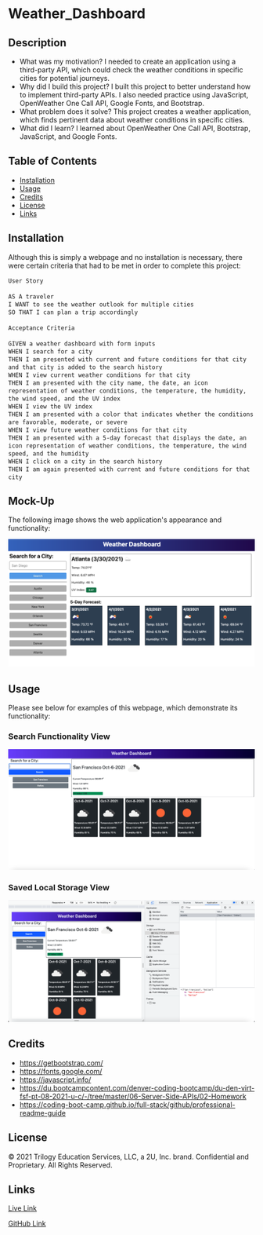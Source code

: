 # Weather_Dashboard

## Description

- What was my motivation? I needed to create an application using a third-party API, which could check the weather conditions in specific cities for potential journeys.
- Why did I build this project? I built this project to better understand how to implement third-party APIs. I also needed practice using JavaScript, OpenWeather One Call API, Google Fonts, and Bootstrap.
- What problem does it solve? This project creates a weather application, which finds pertinent data about weather conditions in specific cities.
- What did I learn? I learned about OpenWeather One Call API, Bootstrap, JavaScript, and Google Fonts.

## Table of Contents

- [Installation](#installation)
- [Usage](#usage)
- [Credits](#credits)
- [License](#license)
- [Links](#links)

## Installation

Although this is simply a webpage and no installation is necessary, there were certain criteria that had to be met in order to complete this project:

    User Story

    AS A traveler
    I WANT to see the weather outlook for multiple cities
    SO THAT I can plan a trip accordingly

    Acceptance Criteria

    GIVEN a weather dashboard with form inputs
    WHEN I search for a city
    THEN I am presented with current and future conditions for that city and that city is added to the search history
    WHEN I view current weather conditions for that city
    THEN I am presented with the city name, the date, an icon representation of weather conditions, the temperature, the humidity, the wind speed, and the UV index
    WHEN I view the UV index
    THEN I am presented with a color that indicates whether the conditions are favorable, moderate, or severe
    WHEN I view future weather conditions for that city
    THEN I am presented with a 5-day forecast that displays the date, an icon representation of weather conditions, the temperature, the wind speed, and the humidity
    WHEN I click on a city in the search history
    THEN I am again presented with current and future conditions for that city

## Mock-Up

The following image shows the web application's appearance and functionality:

![The weather app includes a search option, a list of cities, and a five-day forecast and current weather conditions for Atlanta.](assets/images/06-server-side-apis-homework-demo.png)

## Usage

Please see below for examples of this webpage, which demonstrate its functionality:

### Search Functionality View

![1](assets/images/1.png)

###  Saved Local Storage View

![2](assets/images/2.png)


## Credits
- https://getbootstrap.com/ 
- https://fonts.google.com/
- https://javascript.info/
- https://du.bootcampcontent.com/denver-coding-bootcamp/du-den-virt-fsf-pt-08-2021-u-c/-/tree/master/06-Server-Side-APIs/02-Homework
- https://coding-boot-camp.github.io/full-stack/github/professional-readme-guide


## License
© 2021 Trilogy Education Services, LLC, a 2U, Inc. brand. Confidential and Proprietary. All Rights Reserved.

## Links
[Live Link](https://carlincb.github.io/Weather_Dashboard/)

[GitHub Link](https://github.com/carlincb/Weather_Dashboard)
